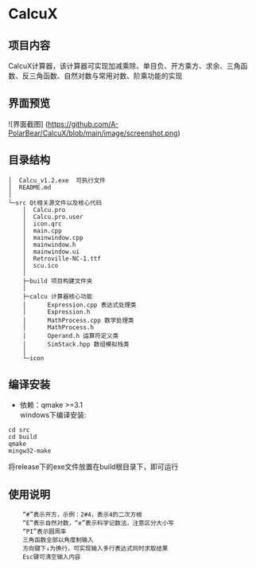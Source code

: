 # CalcuX
## 项目内容  
CalcuX计算器，该计算器可实现加减乘除、单目负、开方乘方、求余、三角函数、反三角函数、自然对数与常用对数、阶乘功能的实现

## 界面预览
![界面截图] (https://github.com/A-PolarBear/CalcuX/blob/main/image/screenshot.png)
## 目录结构
````
│  Calcu_v1.2.exe  可执行文件
│  README.md 
│
└─src Qt相关源文件以及核心代码
    │  Calcu.pro
    │  Calcu.pro.user
    │  icon.qrc
    │  main.cpp
    │  mainwindow.cpp
    │  mainwindow.h
    │  mainwindow.ui
    │  Retroville-NC-1.ttf
    │  scu.ico
    │
    ├─build 项目构建文件夹
    │
    ├─calcu 计算器核心功能
    │      Expression.cpp 表达式处理类
    │      Expression.h
    │      MathProcess.cpp 数学处理类
    │      MathProcess.h
    │      Operand.h 运算符定义类
    │      SimStack.hpp 数组模拟栈类
    │
    └─icon
````

## 编译安装
+ 依赖：qmake >=3.1  
  windows下编译安装:

````
cd src
cd build
qmake
mingw32-make
````
将release下的exe文件放置在build根目录下，即可运行

## 使用说明
        “#”表示开方，示例：2#4，表示4的二次方根
	    “E”表示自然对数，“e”表示科学记数法，注意区分大小写
	    “PI”表示圆周率
        三角函数全部以角度制输入   
	    方向键下↓为换行，可实现输入多行表达式同时求取结果
        Esc键可清空输入内容

